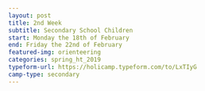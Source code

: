 ```yaml
---
layout: post
title: 2nd Week
subtitle: Secondary School Children
start: Monday the 18th of February
end: Friday the 22nd of February
featured-img: orienteering
categories: spring_ht_2019
typeform-url: https://holicamp.typeform.com/to/LxTIyG
camp-type: secondary
---
```

